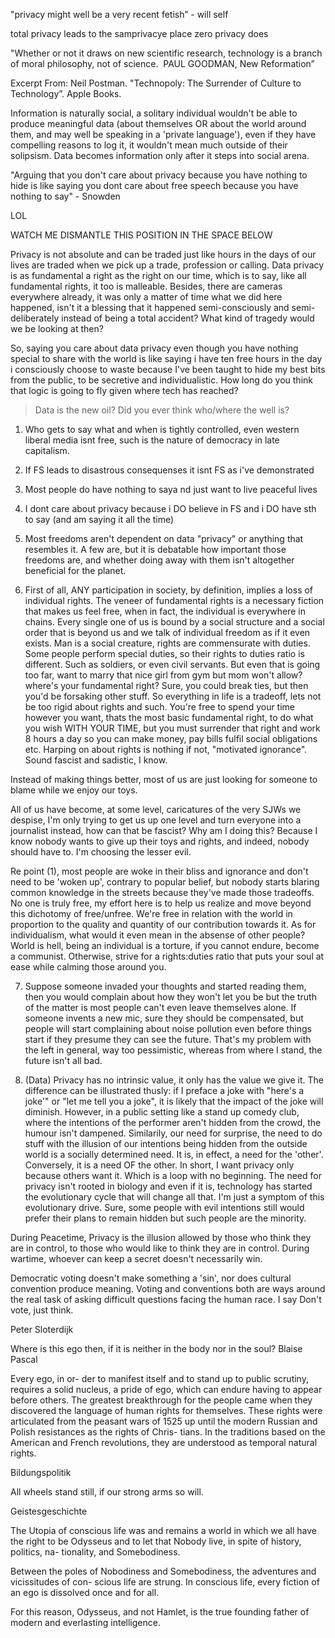 



"privacy might well be a very recent fetish” - will self



total privacy leads to the samprivacye place zero privacy does



"Whether or not it draws on new scientific research, technology is a branch of moral philosophy, not of science. 
PAUL GOODMAN, New Reformation”



Excerpt From: Neil Postman. "Technopoly: The Surrender of Culture to Technology”. Apple Books. 



Information is naturally social, a solitary individual wouldn't be able to produce meaningful data (about themselves OR about the world around them, and may well be speaking in a 'private language'), even if they have compelling reasons to log it, it wouldn't mean much outside of their solipsism. Data becomes information only after it steps into social arena.



"Arguing that you don't care about privacy because you have nothing to hide is like saying you dont care about free speech because you have nothing to say" - Snowden



LOL



WATCH ME DISMANTLE THIS POSITION IN THE SPACE BELOW



Privacy is not absolute and can be traded just like hours in the days of our lives are traded when we pick up a trade, profession or calling. Data privacy is as fundamental a right as the right on our time, which is to say, like all fundamental rights, it too is malleable. Besides, there are cameras everywhere already, it was only a matter of time what we did here happened, isn't it a blessing that it happened semi-consciously and semi-deliberately instead of being a total accident? What kind of tragedy would we be looking at then?



So, saying you care about data privacy even though you have nothing special to share with the world is like saying i have ten free hours in the day i consciously choose to waste because I've been taught to hide my best bits from the public, to be secretive and individualistic. How long do you think that logic is going to fly given where tech has reached?


> Data is the new oil? Did you ever think who/where the well is?


1. Who gets to say what and when is tightly controlled, even western liberal media isnt free, such is the nature of democracy in late capitalism.

2. If FS leads to disastrous consequenses it isnt FS as i've demonstrated

3. Most people do have nothing to saya nd just want to live peaceful lives

4. I dont care about privacy because i DO believe in FS and i DO have sth to say (and am saying it all the time)

5. Most freedoms aren't dependent on data "privacy" or anything that resembles it. A few are, but it is debatable how important those freedoms are, and whether doing away with them isn't altogether beneficial for the planet.


6. First of all, ANY participation in society, by definition, implies a loss of individual rights. The veneer of fundamental rights is a necessary fiction that makes us feel free, when in fact, the individual is everywhere in chains. Every single one of us is bound by a social structure and a social order that is beyond us and we talk of individual freedom as if it even exists. Man is a social creature, rights are commensurate with duties. Some people perform special duties, so their rights to duties ratio is different. Such as soldiers, or even civil servants. But even that is going too far, want to marry that nice girl from gym but mom won't allow? where's your fundamental right? Sure, you could break ties, but then you'd be forsaking other stuff. So everything in life is a tradeoff, lets not be too rigid about rights and such. You're free to spend your time however you want, thats the most basic fundamental right, to do what you wish WITH YOUR TIME, but you must surrender that right and work 8 hours a day so you can make money, pay bills fulfil social obligations etc. Harping on about rights is nothing if not, "motivated ignorance". Sound fascist and sadistic, I know.

Instead of making things better, most of us are just looking for someone to blame while we enjoy our toys.

All of us have become, at some level, caricatures of the very SJWs we despise, I'm  only trying to get us up one level and turn everyone into a journalist instead, how can that be fascist? Why am I doing this? Because I know nobody wants to give up their toys and rights, and indeed, nobody should have to. I'm choosing the lesser evil.

Re point (1), most people are woke in their bliss and ignorance and don't need to be 'woken up', contrary to popular belief, but nobody starts blaring common knowledge in the streets because they've made those tradeoffs. No one is truly free, my effort here is to help us realize and move beyond this dichotomy of free/unfree. We're free in relation with the world in proportion to the quality and quantity of our contribution towards it. As for individualism, what would it even mean in the absense of other people? World is hell, being an individual is a torture, if you cannot endure, become a communist. Otherwise, strive for a rights:duties ratio that puts your soul at ease while calming those around you.

7. Suppose someone invaded your thoughts and started reading them, then you would complain about how they won't let you be but the truth of the matter is most people can't even leave themselves alone. If someone invents a new mic, sure they should be compensated, but people will start complaining about noise pollution even before things start if they presume they can see the future. That's my problem with the left in general, way too pessimistic, whereas from where I stand, the future isn't all bad.

8. (Data) Privacy has no intrinsic value, it only has the value we give it. The difference can be illustrated thusly: if I preface a joke with "here's a joke'" or "let me tell you a joke", it is likely that the impact of the joke will diminish. However, in a public setting like a stand up comedy club, where the intentions of the performer aren't hidden from the crowd, the humour isn't dampened. Similarily, our need for surprise, the need to do stuff with the illusion of our intentions being hidden from the outside world is a socially determined need. It is, in effect, a need for the 'other'. Conversely, it is a need OF the other. In short, I want privacy only because others want it. Which is a loop with no beginning. The need for privacy isn't rooted in biology and even if it is, technology has started the evolutionary cycle that will change all that. I'm just a symptom of this evolutionary drive. Sure, some people with evil intentions still would prefer their plans to remain hidden but such people are the minority.

During Peacetime, Privacy is the illusion allowed by those who think they are in control, to those who would like to think they are in control. During wartime, whoever can keep a secret doesn't necessarily win.

Democratic voting doesn't make something a 'sin', nor does cultural convention produce meaning. Voting and conventions both are ways around the real task of asking difficult questions facing the human race. I say Don't vote, just think.


Peter Sloterdijk

Where is this ego then, if it is neither in the body nor in the soul? Blaise Pascal

Every ego, in or- der to manifest itself and to stand up to public scrutiny, requires a solid nucleus, a pride of ego, which can endure having to appear before others. The greatest breakthrough for the people came when they discovered the language of human rights for themselves. These rights were articulated from the peasant wars of 1525 up until the modern Russian and Polish resistances as the rights of Chris- tians. In the traditions based on the American and French revolutions, they are understood as temporal natural rights.



Bildungspolitik



All wheels stand still, if our strong arms so will.



Geistesgeschichte



The Utopia of conscious life was and remains a world in which we all have the right to be Odysseus and to let that Nobody live, in spite of history, politics, na- tionality, and Somebodiness.



Between the poles of Nobodiness and Somebodiness, the adventures and vicissitudes of con- scious life are strung. In conscious life, every fiction of an ego is dissolved once and for all.



For this reason, Odysseus, and not Hamlet, is the true founding father of modern and everlasting intelligence.